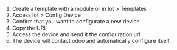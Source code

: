 1.  Create a template with a module or in Iot \> Templates
2.  Access Iot \> Config Device
3.  Confirm that you want to configurate a new device
4.  Copy the URL
5.  Access the device and send it the configuration url
6.  The device will contact odoo and automatically configure itself.
